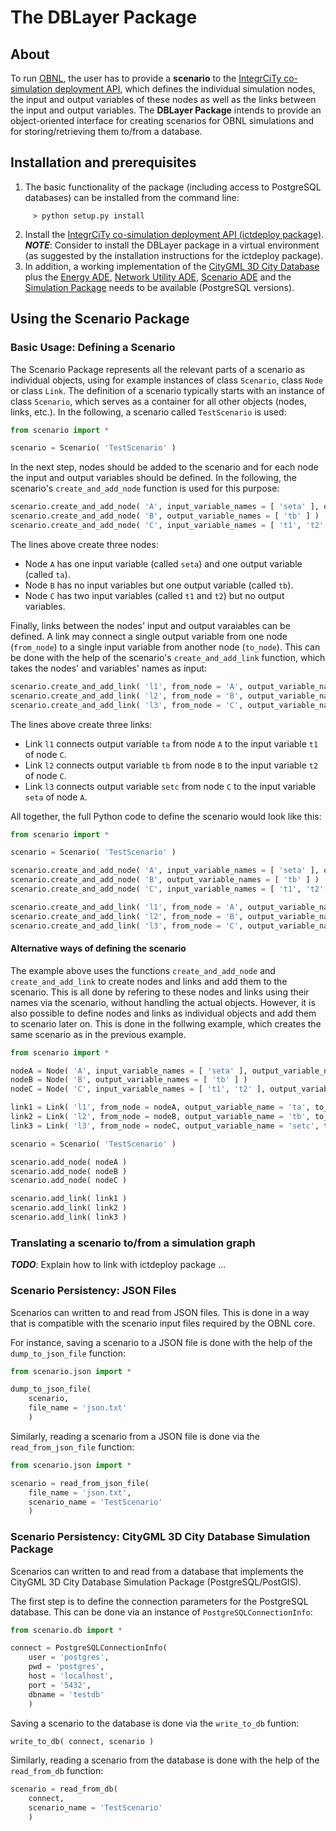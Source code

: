 # The DBLayer Package

## About

To run [OBNL](https://github.com/IntegrCiTy/obnl), the user has to provide a **scenario** to the [IntegrCiTy co-simulation deployment API](https://github.com/IntegrCiTy/ictdeploy), which defines the individual simulation nodes, the input and output variables of these nodes as well as the links between the input and output variables.
The **DBLayer Package** intends to provide an object-oriented interface for creating scenarios for OBNL simulations and for storing/retrieving them to/from a database.


## Installation and prerequisites

1. The basic functionality of the package (including access to PostgreSQL databases) can be installed from the command line:
```
     > python setup.py install
```
2. Install the [IntegrCiTy co-simulation deployment API (ictdeploy package)](https://github.com/IntegrCiTy/ictdeploy).
***NOTE***: Consider to install the DBLayer package in a virtual environment (as suggested by the installation instructions for the ictdeploy package).
3. In addition, a working implementation of the [CityGML 3D City Database](http://)  plus the [Energy ADE](http://), [Network Utility ADE](http://), [Scenario ADE](http://) and the [Simulation Package](http://) needs to be available (PostgreSQL versions).


## Using the Scenario Package

### Basic Usage: Defining a Scenario

The Scenario Package represents all the relevant parts of a scenario as individual objects, using for example instances of class `Scenario`, class `Node` or class `Link`.
The definition of a scenario typically starts with an instance of class `Scenario`, which serves as a container for all other objects (nodes, links, etc.). In the following, a scenario called `TestScenario` is used:
```python
from scenario import *

scenario = Scenario( 'TestScenario' )
```
In the next step, nodes should be added to the scenario and for each node the input and output variables should be defined.
In the following, the scenario's `create_and_add_node` function is used for this purpose:
```python
scenario.create_and_add_node( 'A', input_variable_names = [ 'seta' ], output_variable_names = [ 'ta' ] )
scenario.create_and_add_node( 'B', output_variable_names = [ 'tb' ] )
scenario.create_and_add_node( 'C', input_variable_names = [ 't1', 't2' ], output_variable_names = [ 'setc' ] )
```
The lines above create three nodes:
- Node `A` has one input variable (called `seta`) and one output variable (called `ta`).
- Node `B` has no input variables but one output variable (called `tb`).
- Node `C` has two input variables (called `t1` and `t2`) but no output variables.

Finally, links between the nodes' input and output varaiables can be defined.
A link may connect a single output variable from one node (`from_node`) to a single input variable from another node (`to_node`).
This can be done with the help of the scenario's `create_and_add_link` function, which takes the nodes' and variables' names as input:
```python
scenario.create_and_add_link( 'l1', from_node = 'A', output_variable_name = 'ta', to_node = 'C', input_variable_name = 't1' )
scenario.create_and_add_link( 'l2', from_node = 'B', output_variable_name = 'tb', to_node = 'C', input_variable_name = 't2' )
scenario.create_and_add_link( 'l3', from_node = 'C', output_variable_name = 'setc', to_node = 'A', input_variable_name = 'seta' )
```
The lines above create three links:
- Link `l1` connects output variable `ta` from node `A` to the input variable `t1` of node `C`.
- Link `l2` connects output variable `tb` from node `B` to the input variable `t2` of node `C`.
- Link `l3` connects output variable `setc` from node `C` to the input variable `seta` of node `A`.

All together, the full Python code to define the scenario would look like this:
```python
from scenario import *

scenario = Scenario( 'TestScenario' )

scenario.create_and_add_node( 'A', input_variable_names = [ 'seta' ], output_variable_names = [ 'ta' ] )
scenario.create_and_add_node( 'B', output_variable_names = [ 'tb' ] )
scenario.create_and_add_node( 'C', input_variable_names = [ 't1', 't2' ], output_variable_names = [ 'setc' ] )

scenario.create_and_add_link( 'l1', from_node = 'A', output_variable_name = 'ta', to_node = 'C', input_variable_name = 't1' )
scenario.create_and_add_link( 'l2', from_node = 'B', output_variable_name = 'tb', to_node = 'C', input_variable_name = 't2' )
scenario.create_and_add_link( 'l3', from_node = 'C', output_variable_name = 'setc', to_node = 'A', input_variable_name = 'seta' )
```

#### Alternative ways of defining the scenario

The example above uses the functions `create_and_add_node` and `create_and_add_link` to create nodes and links and add them to the scenario.
This is all done by refering to these nodes and links using their names via the scenario, without handling the actual objects.
However, it is also possible to define nodes and links as individual objects and add them to scenario later on.
This is done in the follwing example, which creates the same scenario as in the previous example.

```python
from scenario import *

nodeA = Node( 'A', input_variable_names = [ 'seta' ], output_variable_names = [ 'ta' ] )
nodeB = Node( 'B', output_variable_names = [ 'tb' ] )
nodeC = Node( 'C', input_variable_names = [ 't1', 't2' ], output_variable_names = [ 'setc' ] )

link1 = Link( 'l1', from_node = nodeA, output_variable_name = 'ta', to_node = nodeC, input_variable_name = 't1' )
link2 = Link( 'l2', from_node = nodeB, output_variable_name = 'tb', to_node = nodeC, input_variable_name = 't2' )
link3 = Link( 'l3', from_node = nodeC, output_variable_name = 'setc', to_node = nodeA, input_variable_name = 'seta' )

scenario = Scenario( 'TestScenario' )

scenario.add_node( nodeA )
scenario.add_node( nodeB )
scenario.add_node( nodeC )

scenario.add_link( link1 )
scenario.add_link( link2 )
scenario.add_link( link3 )
```

### Translating a scenario to/from a simulation graph

***TODO***: Explain how to link with ictdeploy package ...


### Scenario Persistency: JSON Files

Scenarios can written to and read from JSON files.
This is done in a way that is compatible with the scenario input files required by the OBNL core.

For instance, saving a scenario to a JSON file is done with the help of the `dump_to_json_file` function:
```python
from scenario.json import *

dump_to_json_file(
    scenario,
    file_name = 'json.txt'
    )
```
Similarly, reading a scenario from a JSON file is done via the `read_from_json_file` function:
```python
from scenario.json import *

scenario = read_from_json_file( 
    file_name = 'json.txt',
    scenario_name = 'TestScenario'
    )
```

### Scenario Persistency: CityGML 3D City Database Simulation Package

Scenarios can written to and read from a database that implements the CityGML 3D City Database Simulation Package (PostgreSQL/PostGIS).

The first step is to define the connection parameters for the PostgreSQL database.
This can be done via an instance of `PostgreSQLConnectionInfo`:
```python
from scenario.db import *

connect = PostgreSQLConnectionInfo( 
    user = 'postgres',
    pwd = 'postgres',
    host = 'localhost', 
    port = '5432', 
    dbname = 'testdb'
    )
```
Saving a scenario to the database is done via the `write_to_db` funtion:
```python
write_to_db( connect, scenario )
```
Similarly, reading a scenario from the database is done with the help of the `read_from_db` function:
```python
scenario = read_from_db(
    connect,
    scenario_name = 'TestScenario'
    )
```

